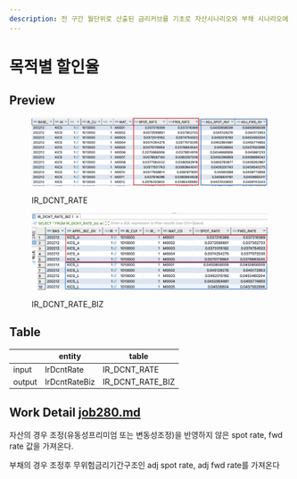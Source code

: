 ```yaml
---
description: 전 구간 월단위로 산출된 금리커브를 기초로 자산시나리오와 부채 시나리오에 따라 조정여부가 상이하므로 구분하여 적재.
---
```


# 목적별 할인율

## Preview

<figure><img src="../../../../.gitbook/assets/image (80).png" alt=""><figcaption><p>IR_DCNT_RATE</p></figcaption></figure>

<figure><img src="../../../../.gitbook/assets/image (64).png" alt=""><figcaption><p>IR_DCNT_RATE_BIZ</p></figcaption></figure>

## Table&#x20;

<table data-view="cards"><thead><tr><th></th><th>entity</th><th>table</th></tr></thead><tbody><tr><td>input</td><td>IrDcntRate</td><td>IR_DCNT_RATE</td></tr><tr><td>output</td><td>IrDcntRateBiz</td><td>IR_DCNT_RATE_BIZ</td></tr></tbody></table>



## Work Detail [job280.md](../../../../etc/java/src/job280.md "mention")

자산의 경우 조정(유동성프리미엄 또는 변동성조정)을 반영하지 않은 spot rate, fwd rate 값을 가져온다.&#x20;

부채의 경우 조정후 무위험금리기간구조인 adj spot rate, adj fwd rate를 가져온다






